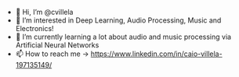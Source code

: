- 👋 Hi, I’m @cvillela
- 👀 I’m interested in Deep Learning, Audio Processing, Music and Electronics!
- 🌱 I’m currently learning a lot about audio and music processing via Artificial Neural Networks
- 📫 How to reach me -> https://www.linkedin.com/in/caio-villela-197135149/
